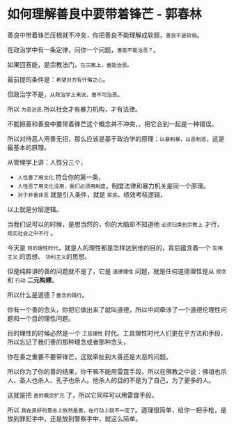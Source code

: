 # 如何理解善良中要带着锋芒 - 郭春林

善良中带着锋芒压根就不冲突，你把善良不能理解成软弱，`善良不是软弱`。

在政治学中有一条定律，问你一个问题，`善能不能治恶？`。

如果回答能，是宗教法门，`在宗教上，善能治恶。`

最前提的条件是：`希望对方有忏悔之心`。

但政治学不是，`从政治学上来说，善不可治恶`。

所以 `为恶治恶`.所以社会才有暴力机构，才有法律。

不能把善和善良中要带着锋芒这个概念并不冲突，，把它合到一起是一种错误。

所以对待恶人用善无招，那么应该是基于政治学的原理：`以暴制暴，以恶制恶`，这是最基本的原理。

从管理学上讲：人性分三个，

- `人性善了用文化` 符合你的第一条，
- `人性恶了用文化没用，我们必须用制度`，制度法律和暴力机关是同一个原理。
- `对于非善非恶` 就是引入条件，就是 `奖惩`。绩效考核逻辑，

以上就是分层逻辑。

当我们说可以的时候，是想当然的，你的大脑却不知道他 `必须归类到宗教上` 才行，`现实社会之中不行` 。

今天是 `目的理性时代`，就是人的理性都是怎样达到他的目的，背后蕴含着一个 `实用主义` 的思想、 `功利主义`的思想。

但是纯粹讲的善的问题就不是了，它是 `道德理性` 问题，就是任何道德理性是从 `观念` 和 `行动` **二元构建**。

所以什么是道德？`善念的践行`。

你有一个善的念头，你把它做出来了就叫道德，所以中间牵涉了一个道德伦理性问题和一个目的理性问题。

目的理性的时候必然是一个 `工具理性` 时代。工具理性时代人们更在乎方法和手段，所以忘记了我们善的那种理念或者那种念头，

你在善之重要不要带锋芒，这就牵扯到大善还是大恶的问题。

所以你为了你的善的结果，你干嘛不能用雷霆手段，所以在佛教之中说：佛祖也杀人、圣人也杀人、孔子也杀人。他杀人的目的不是为了自己，为了更多的人。

这就是把 `善的概念扩充` 了，所以它同样可以用雷霆手段。

所以 `我在良好的意志上依然是善，在行动上就不一定了`。道理很简单，给你一把手枪，是放到罪犯手中，还是放到警察手中，就这么简单。
